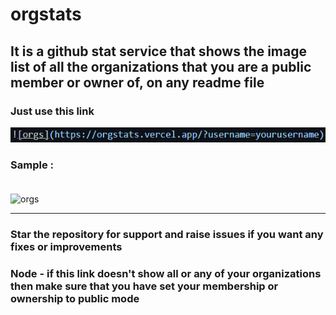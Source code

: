 # orgstats

## It is a github stat service that shows the image list of all the organizations that you are a public member or owner of, on any readme file

### Just use this link

![code](code2.png)
### Sample : <br><br>
![orgs](https://orgstats.vercel.app/?username=himanshurajora)

***

### Star the repository for support and raise issues if you want any fixes or improvements
### Node - if this link doesn't show all or any of your organizations then make sure that you have set your membership or ownership to public mode
